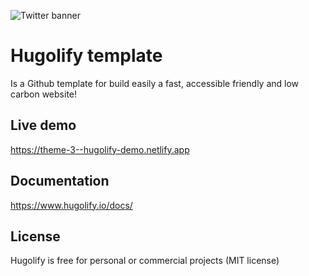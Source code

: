 ![Twitter banner](https://user-images.githubusercontent.com/4457294/208064328-5bbf40e4-5520-41f4-8024-30c898c1a0e8.png)

# Hugolify template

Is a Github template for build easily a fast, accessible friendly and low carbon website!

## Live demo

https://theme-3--hugolify-demo.netlify.app

## Documentation

https://www.hugolify.io/docs/

## License

Hugolify is free for personal or commercial projects (MIT license)
